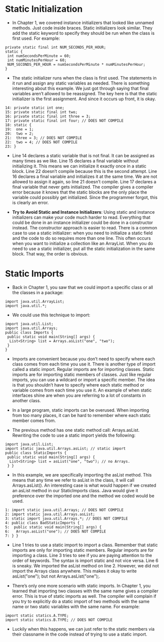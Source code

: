 # Static Initialization

- In Chapter 1, we covered instance initializers that looked like unnamed methods. Just code inside braces. Static initializers look similar. They add the static keyword to specify they should be run when the class is first used. For example:

```
private static final int NUM_SECONDS_PER_HOUR;
static {
 int numSecondsPerMinute = 60;
 int numMinutesPerHour = 60;
 NUM_SECONDS_PER_HOUR = numSecondsPerMinute * numMinutesPerHour;
}
```

- The static initializer runs when the class is first used. The statements in it run and assign any static variables as needed. There is something interesting about this example. We just got through saying that final variables aren’t allowed to be reassigned. The key here is that the static initializer is the first assignment. And since it occurs up front, it is okay.

```
14: private static int one;
15: private static final int two;
16: private static final int three = 3;
17: private static final int four; // DOES NOT COMPILE
18: static {
19:  one = 1;
20:  two = 2;
21:  three = 3; // DOES NOT COMPILE
22:  two = 4; // DOES NOT COMPILE
23: }
```

- Line 14 declares a static variable that is not final. It can be assigned as many times as we like. Line 15 declares a final variable without initializing it. This means we can initialize it exactly once in a static block. Line 22 doesn’t compile because this is the second attempt. Line 16 declares a final variable and initializes it at the same time. We are not allowed to assign it again, so line 21 doesn’t compile. Line 17 declares a final variable that never gets initialized. The compiler gives a compiler error because it knows that the static blocks are the only place the variable could possibly get initialized. Since the programmer forgot, this is clearly an error.

- __Try to Avoid Static and Instance Initializers__: Using static and instance initializers can make your code much harder to read. Everything that could be done in an instance initializer could be done in a constructor instead. The constructor approach is easier to read. There is a common case to use a static initializer: when you need to initialize a static field and the code to do so requires more than one line. This often occurs when you want to initialize a collection like an ArrayList. When you do need to use a static initializer, put all the static initialization in the same block. That way, the order is obvious.

# Static Imports

- Back in Chapter 1, you saw that we could import a specific class or all the classes in a package:

```
import java.util.ArrayList;
import java.util.*;
```

- We could use this technique to import:

```
import java.util.List;
import java.util.Arrays;
public class Imports {
 public static void main(String[] args) {
  List<String> list = Arrays.asList("one", "two");
 }
} 
```

- Imports are convenient because you don’t need to specify where each class comes from each time you use it. There is another type of import called a static import. Regular imports are for importing classes. Static imports are for importing static members of classes. Just like regular imports, you can use a wildcard or import a specific member. The idea is that you shouldn’t have to specify where each static method or variable comes from each time you use it. An example of when static interfaces shine are when you are referring to a lot of constants in another class.

- In a large program, static imports can be overused. When importing from too many places, it can be hard to remember where each static member comes from.

- The previous method has one static method call: Arrays.asList. Rewriting the code to use a static import yields the following:

```
import java.util.List;
import static java.util.Arrays.asList; // static import
public class StaticImports {
 public static void main(String[] args) {
  List<String> list = asList("one", "two"); // no Arrays.
 } }
```

- In this example, we are specifically importing the asList method. This means that any time we refer to asList in the class, it will call Arrays.asList(). An interesting case is what would happen if we created an asList method in our StaticImports class. Java would give it preference over the imported one and the method we coded would be used.

```
1: import static java.util.Arrays; // DOES NOT COMPILE
2: import static java.util.Arrays.asList;
3: static import java.util.Arrays.*; // DOES NOT COMPILE
4: public class BadStaticImports {
5:  public static void main(String[] args) {
6:   Arrays.asList("one"); // DOES NOT COMPILE
7: } }
```

- Line 1 tries to use a static import to import a class. Remember that static imports are only for importing static members. Regular imports are for importing a class. Line 3 tries to see if you are paying attention to the order of keywords. The syntax is import static and not vice versa. Line 6 is sneaky. We imported the asList method on line 2. However, we did not import the Arrays class anywhere. This makes it okay to write asList("one"); but not Arrays.asList("one");.

- There’s only one more scenario with static imports. In Chapter 1, you learned that importing two classes with the same name gives a compiler error. This is true of static imports as well. The compiler will complain if you try to explicitly do a static import of two methods with the same name or two static variables with the same name. For example:

```
import static statics.A.TYPE;
import static statics.B.TYPE; // DOES NOT COMPILE
```

- Luckily when this happens, we can just refer to the static members via their classname in the code instead of trying to use a static import.